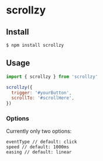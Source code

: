 # scrollzy

## Install

```
$ npm install scrollzy
```

## Usage

```javascript
import { scrollzy } from 'scrollzy'

scrollzy({
  trigger: '#yourButton',
  scrollTo: '#scrollHere',
})
```
### Options
Currently only two options:
```
eventType // default: click
speed // default: 1000ms
easing // default: linear
```
